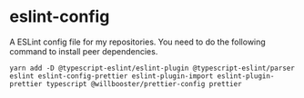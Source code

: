 # eslint-config

A ESLint config file for my repositories.
You need to do the following command to install peer dependencies.

```
yarn add -D @typescript-eslint/eslint-plugin @typescript-eslint/parser eslint eslint-config-prettier eslint-plugin-import eslint-plugin-prettier typescript @willbooster/prettier-config prettier
```

